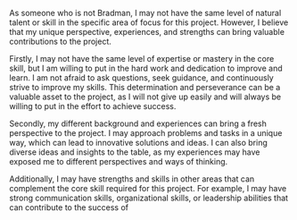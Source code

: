 As someone who is not Bradman, I may not have the same level of natural talent or skill in the specific area of focus for this project. However, I believe that my unique perspective, experiences, and strengths can bring valuable contributions to the project.

Firstly, I may not have the same level of expertise or mastery in the core skill, but I am willing to put in the hard work and dedication to improve and learn. I am not afraid to ask questions, seek guidance, and continuously strive to improve my skills. This determination and perseverance can be a valuable asset to the project, as I will not give up easily and will always be willing to put in the effort to achieve success.

Secondly, my different background and experiences can bring a fresh perspective to the project. I may approach problems and tasks in a unique way, which can lead to innovative solutions and ideas. I can also bring diverse ideas and insights to the table, as my experiences may have exposed me to different perspectives and ways of thinking.

Additionally, I may have strengths and skills in other areas that can complement the core skill required for this project. For example, I may have strong communication skills, organizational skills, or leadership abilities that can contribute to the success of
